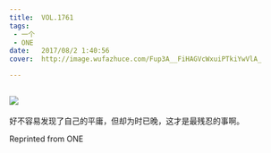 ```yaml
---
title:	VOL.1761
tags:
 - 一个
 - ONE
date:	2017/08/2 1:40:56
cover:	http://image.wufazhuce.com/Fup3A__FiHAGVcWxuiPTkiYwVlA_

---
```

![](http://image.wufazhuce.com/Fup3A__FiHAGVcWxuiPTkiYwVlA_)
---

好不容易发现了自己的平庸，但却为时已晚，这才是最残忍的事啊。
 
Reprinted from ONE
